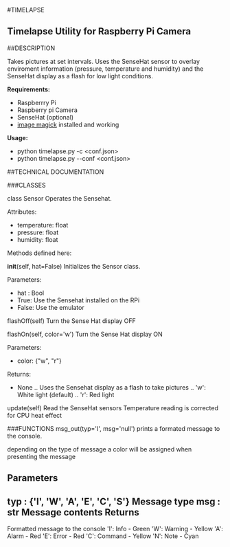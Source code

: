 
#TIMELAPSE

Timelapse Utility for Raspberry Pi Camera
---

##DESCRIPTION

Takes pictures at set intervals. Uses the SenseHat sensor to overlay
enviroment information (pressure, temperature and humidity) and
the SenseHat display as a flash for low light conditions.
    
**Requirements:**
* Raspberrry Pi 
* Raspberry pi Camera
* SenseHat (optional)
* [image magick](https://www.theurbanpenguin.com/image-manipulation-on-the-raspberry-pi-using-imagemagick/) installed and working 
    
**Usage:**
* python timelapse.py -c <conf.json>
* python timelapse.py --conf <conf.json> 

##TECHNICAL DOCUMENTATION

###CLASSES

class Sensor
Operates the Sensehat.

Attributes:  
* temperature: float 
* pressure: float 
* humidity: float 

Methods defined here:

__init__(self, hat=False)
Initializes the Sensor class.

Parameters:  
* hat : Bool 
* True: Use the Sensehat installed on the RPi 
* False: Use the emulator 

flashOff(self)
Turn the Sense Hat display OFF

flashOn(self, color='w')
Turn the Sense Hat display ON

Parameters:
* color: {"w", "r"}

Returns:
* None
.. Uses the Sensehat display as a flash to take pictures
.. 'w': White light (default)
.. 'r': Red light

update(self)
Read the SenseHat sensors
Temperature reading is corrected for CPU heat effect

###FUNCTIONS
msg_out(typ='I', msg='null')
prints a formated message to the console.

depending on the type of message a color will be assigned
when presenting the message

Parameters
----------
typ : {'I', 'W', 'A', 'E', 'C', 'S'}
Message type
msg : str
Message contents
Returns
-------
Formatted message to the console
'I': Info - Green
'W': Warning - Yellow
'A': Alarm - Red
'E': Error - Red
'C': Command - Yellow
'N': Note - Cyan



